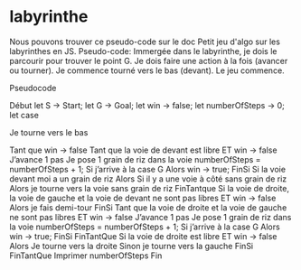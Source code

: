 # labyrinthe

Nous pouvons trouver ce pseudo-code sur le doc
Petit jeu d'algo sur les labyrinthes en JS.
Pseudo-code:
Immergée dans le labyrinthe, je dois le parcourir pour trouver le point G. 
Je dois faire une action à la fois (avancer ou tourner). Je commence tourné vers le bas (devant).
Le jeu commence. 

Pseudocode

Début
let S → Start;
let G → Goal;
let win → false;
let numberOfSteps → 0;
let case

Je tourne vers le bas

Tant que win → false
Tant que la voie de devant est libre ET win → false
J’avance 1 pas
Je pose 1 grain de riz dans la voie
numberOfSteps = numberOfSteps + 1;
Si j’arrive à la case G Alors
win → true;
FinSi
Si la voie devant moi a un grain de riz Alors
Si il y a une voie à côté sans grain de riz Alors
je tourne vers la voie sans grain de riz
FinTantque
Si la voie de droite, la voie de gauche et la voie de devant ne sont pas libres ET win → false Alors
je fais demi-tour
FinSi
Tant que la voie de droite et la voie de gauche ne sont pas libres ET win → false
J’avance 1 pas
Je pose 1 grain de riz dans la voie
numberOfSteps = numberOfSteps + 1;
Si j’arrive à la case G Alors
win → true;
FinSi
FinTantQue
Si la voie de droite est libre ET win → false Alors
Je tourne vers la droite
Sinon
je tourne vers la gauche
FinSi
FinTantQue
Imprimer numberOfSteps
Fin
